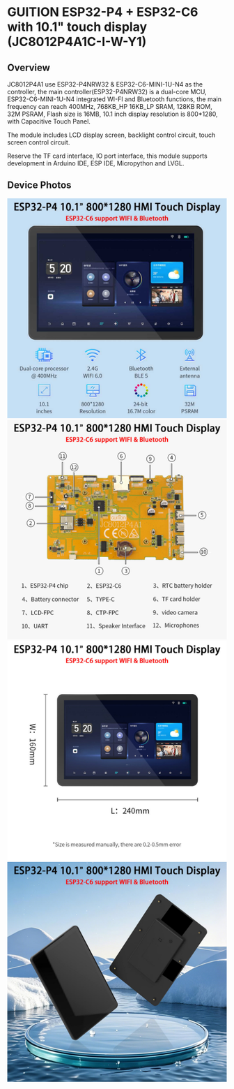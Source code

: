 # GUITION ESP32-P4 + ESP32-C6 with 10.1" touch display (JC8012P4A1C-I-W-Y1)

## Overview
JC8012P4A1 use ESP32-P4NRW32 & ESP32-C6-MINI-1U-N4 as the controller, the main controller(ESP32-P4NRW32) is a dual-core MCU, ESP32-C6-MINI-1U-N4 integrated WI-FI and Bluetooth functions, the main frequency can reach 400MHz, 768KB_HP 16KB_LP SRAM, 128KB ROM, 32M PSRAM, Flash size is 16MB, 10.1 inch display resolution is 800*1280, with Capacitive Touch Panel.

The module includes LCD display screen, backlight control circuit, touch screen control circuit.

Reserve the TF card interface, IO port interface, this module supports development in Arduino IDE, ESP IDE, Micropython and LVGL.

## Device Photos
![As of 2022-12-11](images/device-pic1.jpg)  
![As of 2022-12-11](images/device-pic2.jpg)  
![As of 2022-12-11](images/device-pic3.jpg)  
![As of 2022-12-11](images/device-pic4.jpg)  

